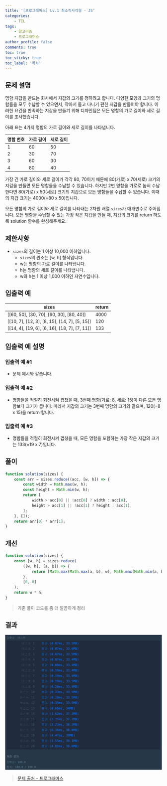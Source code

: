 ```yaml
---
title: '[프로그래머스] Lv.1 최소직사각형 - JS'
categories:
    - TIL
tags:
    - 알고리즘
    - 프로그래머스
author_profile: false
comments: true
toc: true
toc_sticky: true
toc_label: '목차'
---
```


## 문제 설명

명함 지갑을 만드는 회사에서 지갑의 크기를 정하려고 합니다. 다양한 모양과 크기의 명함들을 모두 수납할 수 있으면서, 작아서 들고 다니기 편한 지갑을 만들어야 합니다. 이러한 요건을 만족하는 지갑을 만들기 위해 디자인팀은 모든 명함의 가로 길이와 세로 길이를 조사했습니다.

아래 표는 4가지 명함의 가로 길이와 세로 길이를 나타냅니다.

| 명함 번호 | 가로 길이 | 세로 길이 |
| --------- | --------- | --------- |
| 1         | 60        | 50        |
| 2         | 30        | 70        |
| 3         | 60        | 30        |
| 4         | 80        | 40        |

가장 긴 가로 길이와 세로 길이가 각각 80, 70이기 때문에 80(가로) x 70(세로) 크기의 지갑을 만들면 모든 명함들을 수납할 수 있습니다. 하지만 2번 명함을 가로로 눕혀 수납한다면 80(가로) x 50(세로) 크기의 지갑으로 모든 명함들을 수납할 수 있습니다. 이때의 지갑 크기는 4000(=80 x 50)입니다.

모든 명함의 가로 길이와 세로 길이를 나타내는 2차원 배열 `sizes`가 매개변수로 주어집니다. 모든 명함을 수납할 수 있는 가장 작은 지갑을 만들 때, 지갑의 크기를 return 하도록 solution 함수를 완성해주세요.

## 제한사항

-   `sizes`의 길이는 1 이상 10,000 이하입니다.
    -   `sizes`의 원소는 [w, h] 형식입니다.
    -   w는 명함의 가로 길이를 나타냅니다.
    -   h는 명함의 세로 길이를 나타냅니다.
    -   w와 h는 1 이상 1,000 이하인 자연수입니다.

## 입출력 예

| sizes                                         | return |
| --------------------------------------------- | ------ |
| [[60, 50], [30, 70], [60, 30], [80, 40]]      | 4000   |
| [[10, 7], [12, 3], [8, 15], [14, 7], [5, 15]] | 120    |
| [[14, 4], [19, 6], [6, 16], [18, 7], [7, 11]] | 133    |

## 입출력 예 설명

### 입출력 예 #1

-   문제 예시와 같습니다.

### 입출력 예 #2

-   명함들을 적절히 회전시켜 겹쳤을 때, 3번째 명함(가로: 8, 세로: 15)이 다른 모든 명함보다 크기가 큽니다. 따라서 지갑의 크기는 3번째 명함의 크기와 같으며, 120(=8 x 15)을 return 합니다.

### 입출력 예 #3

-   명함들을 적절히 회전시켜 겹쳤을 때, 모든 명함을 포함하는 가장 작은 지갑의 크기는 133(=19 x 7)입니다.

## 풀이

```javascript
function solution(sizes) {
    const arr = sizes.reduce((acc, [w, h]) => {
        const width = Math.max(w, h);
        const height = Math.min(w, h);
        return [
            width > acc[0] || !acc[0] ? width : acc[0],
            height > acc[1] || !acc[1] ? height : acc[1],
        ];
    }, []);
    return arr[0] * arr[1];
}
```

## 개선

```javascript
function solution(sizes) {
    const [w, h] = sizes.reduce(
        ([w, h], [a, b]) => {
            return [Math.max(Math.max(a, b), w), Math.max(Math.min(a, b), h)];
        },
        [0, 0]
    );
    return w * h;
}
```

> 기존 풀이 코드를 좀 더 깔끔하게 정리

## 결과

![result](/assets/images/2023/08/31/algorithm-39-result.png)

> [문제 출처 - 프로그래머스](https://school.programmers.co.kr/learn/courses/30/lessons/86491)
